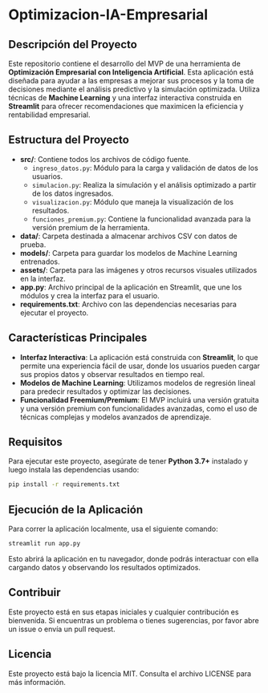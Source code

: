 # **Optimizacion-IA-Empresarial**

## Descripción del Proyecto

Este repositorio contiene el desarrollo del MVP de una herramienta de **Optimización Empresarial con Inteligencia Artificial**. Esta aplicación está diseñada para ayudar a las empresas a mejorar sus procesos y la toma de decisiones mediante el análisis predictivo y la simulación optimizada. Utiliza técnicas de **Machine Learning** y una interfaz interactiva construida en **Streamlit** para ofrecer recomendaciones que maximicen la eficiencia y rentabilidad empresarial.

## Estructura del Proyecto

- **src/**: Contiene todos los archivos de código fuente.
  - `ingreso_datos.py`: Módulo para la carga y validación de datos de los usuarios.
  - `simulacion.py`: Realiza la simulación y el análisis optimizado a partir de los datos ingresados.
  - `visualizacion.py`: Módulo que maneja la visualización de los resultados.
  - `funciones_premium.py`: Contiene la funcionalidad avanzada para la versión premium de la herramienta.
- **data/**: Carpeta destinada a almacenar archivos CSV con datos de prueba.
- **models/**: Carpeta para guardar los modelos de Machine Learning entrenados.
- **assets/**: Carpeta para las imágenes y otros recursos visuales utilizados en la interfaz.
- **app.py**: Archivo principal de la aplicación en Streamlit, que une los módulos y crea la interfaz para el usuario.
- **requirements.txt**: Archivo con las dependencias necesarias para ejecutar el proyecto.

## Características Principales

- **Interfaz Interactiva**: La aplicación está construida con **Streamlit**, lo que permite una experiencia fácil de usar, donde los usuarios pueden cargar sus propios datos y observar resultados en tiempo real.
- **Modelos de Machine Learning**: Utilizamos modelos de regresión lineal para predecir resultados y optimizar las decisiones.
- **Funcionalidad Freemium/Premium**: El MVP incluirá una versión gratuita y una versión premium con funcionalidades avanzadas, como el uso de técnicas complejas y modelos avanzados de aprendizaje.

## Requisitos

Para ejecutar este proyecto, asegúrate de tener **Python 3.7+** instalado y luego instala las dependencias usando:

```sh
pip install -r requirements.txt
```

## Ejecución de la Aplicación

Para correr la aplicación localmente, usa el siguiente comando:

```sh
streamlit run app.py
```

Esto abrirá la aplicación en tu navegador, donde podrás interactuar con ella cargando datos y observando los resultados optimizados.

## Contribuir

Este proyecto está en sus etapas iniciales y cualquier contribución es bienvenida. Si encuentras un problema o tienes sugerencias, por favor abre un issue o envía un pull request.

## Licencia

Este proyecto está bajo la licencia MIT. Consulta el archivo LICENSE para más información.


